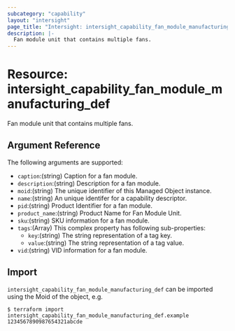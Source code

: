 ```yaml
---
subcategory: "capability"
layout: "intersight"
page_title: "Intersight: intersight_capability_fan_module_manufacturing_def"
description: |-
  Fan module unit that contains multiple fans.
---
```


# Resource: intersight_capability_fan_module_manufacturing_def
Fan module unit that contains multiple fans.
## Argument Reference
The following arguments are supported:
* `caption`:(string) Caption for a fan module. 
* `description`:(string) Description for a fan module. 
* `moid`:(string) The unique identifier of this Managed Object instance. 
* `name`:(string) An unique identifer for a capability descriptor. 
* `pid`:(string) Product Identifier for a fan module. 
* `product_name`:(string) Product Name for Fan Module Unit. 
* `sku`:(string) SKU information for a fan module. 
* `tags`:(Array)
This complex property has following sub-properties:
  + `key`:(string) The string representation of a tag key. 
  + `value`:(string) The string representation of a tag value. 
* `vid`:(string) VID information for a fan module. 


## Import
`intersight_capability_fan_module_manufacturing_def` can be imported using the Moid of the object, e.g.
```
$ terraform import intersight_capability_fan_module_manufacturing_def.example 1234567890987654321abcde
``` 